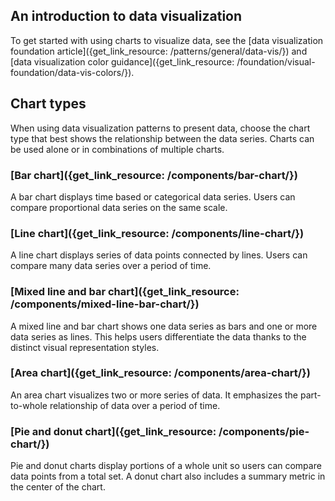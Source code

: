 ## An introduction to data visualization

To get started with using charts to visualize data, see the [data visualization foundation article]({get_link_resource: /patterns/general/data-vis/}) and [data visualization color guidance]({get_link_resource: /foundation/visual-foundation/data-vis-colors/}).

## Chart types

When using data visualization patterns to present data, choose the chart type that best shows the relationship between the data series. Charts can be used alone or in combinations of multiple charts.

### [Bar chart]({get_link_resource: /components/bar-chart/})

A bar chart displays time based or categorical data series. Users can compare proportional data series on the same scale.

### [Line chart]({get_link_resource: /components/line-chart/})

A line chart displays series of data points connected by lines. Users can compare many data series over a period of time.

### [Mixed line and bar chart]({get_link_resource: /components/mixed-line-bar-chart/})

A mixed line and bar chart shows one data series as bars and one or more data series as lines. This helps users differentiate the data thanks to the distinct visual representation styles.

### [Area chart]({get_link_resource: /components/area-chart/})

An area chart visualizes two or more series of data. It emphasizes the part-to-whole relationship of data over a period of time.

### [Pie and donut chart]({get_link_resource: /components/pie-chart/})

Pie and donut charts display portions of a whole unit so users can compare data points from a total set. A donut chart also includes a summary metric in the center of the chart.
